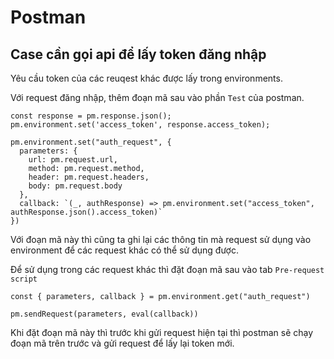 # Postman

Case cần gọi api để lấy token đăng nhập
-------------

Yêu cầu token của các reuqest khác được lấy trong environments.  

Với request đăng nhập, thêm đoạn mã sau vào phần ```Test``` của postman.

```
const response = pm.response.json();
pm.environment.set('access_token', response.access_token);

pm.environment.set("auth_request", {
  parameters: {
    url: pm.request.url,
    method: pm.request.method,
    header: pm.request.headers,
    body: pm.request.body
  },
  callback: `(_, authResponse) => pm.environment.set("access_token", authResponse.json().access_token)`
})
```
Với đoạn mã này thì cũng ta ghi lại các thông tin mà request sử dụng vào environment để các request khác có thể sử dụng được.  

Để sử dụng trong các request khác thì đặt đoạn mã sau vào tab ```Pre-request script```

```
const { parameters, callback } = pm.environment.get("auth_request")

pm.sendRequest(parameters, eval(callback))
```
Khi đặt đoạn mã này thì trước khi gửi request hiện tại thì postman sẽ chạy đoạn mã trên trước và gửi request để lấy lại token mới.  
